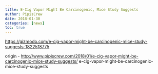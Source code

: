 ```yaml
---
title: E-Cig Vapor Might Be Carcinogenic, Mice Study Suggests
author: PipisCrew
date: 2018-01-30
categories: [news]
toc: true
---
```


https://gizmodo.com/e-cig-vapor-might-be-carcinogenic-mice-study-suggests-1822518775

origin - http://www.pipiscrew.com/2018/01/e-cig-vapor-might-be-carcinogenic-mice-study-suggests/ e-cig-vapor-might-be-carcinogenic-mice-study-suggests